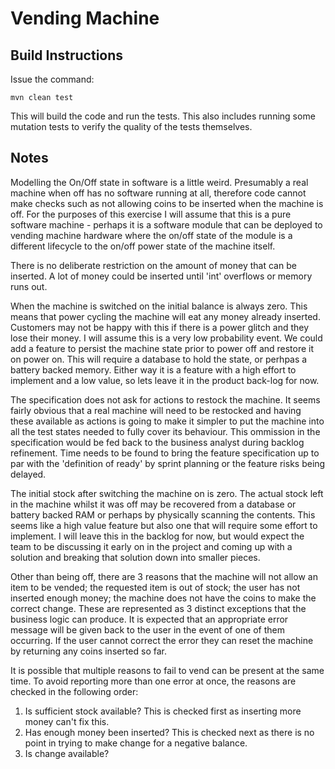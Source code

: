 Vending Machine
===============

Build Instructions
------------------

Issue the command:

    mvn clean test

This will build the code and run the tests. This also includes running some mutation tests to verify the quality of the tests themselves.

Notes
-----

Modelling the On/Off state in software is a little weird. Presumably a real machine when off has no software running at all, therefore code cannot make checks such as not allowing coins to be inserted when the machine is off. For the purposes of this exercise I will assume that this is a pure software machine - perhaps it is a software module that can be deployed to vending machine hardware where the on/off state of the module is a different lifecycle to the on/off power state of the machine itself.

There is no deliberate restriction on the amount of money that can be inserted. A lot of money could be inserted until 'int' overflows or memory runs out.

When the machine is switched on the initial balance is always zero. This means that power cycling the machine will eat any money already inserted. Customers may not be happy with this if there is a power glitch and they lose their money. I will assume this is a very low probability event. We could add a feature to persist the machine state prior to power off and restore it on power on. This will require a database to hold the state, or perhpas a battery backed memory. Either way it is a feature with a high effort to implement and a low value, so lets leave it in the product back-log for now.

The specification does not ask for actions to restock the machine. It seems fairly obvious that a real machine will need to be restocked and having these available as actions is going to make it simpler to put the machine into all the test states needed to fully cover its behaviour. This ommission in the specification would be fed back to the business analyst during backlog refinement. Time needs to be found to bring the feature specification up to par with the 'definition of ready' by sprint planning or the feature risks being delayed.

The initial stock after switching the machine on is zero. The actual stock left in the machine whilst it was off may be recovered from a database or battery backed RAM or perhaps by physically scanning the contents. This seems like a high value feature but also one that will require some effort to implement. I will leave this in the backlog for now, but would expect the team to be discussing it early on in the project and coming up with a solution and breaking that solution down into smaller pieces.

Other than being off, there are 3 reasons that the machine will not allow an item to be vended; the requested item is out of stock; the user has not inserted enough money; the machine does not have the coins to make the correct change. These are represented as 3 distinct exceptions that the business logic can produce. It is expected that an appropriate error message will be given back to the user in the event of one of them occurring. If the user cannot correct the error they can reset the machine by returning any coins inserted so far.

It is possible that multiple reasons to fail to vend can be present at the same time. To avoid reporting more than one error at once, the reasons are checked in the following order:

1. Is sufficient stock available? This is checked first as inserting more money can't fix this.
2. Has enough money been inserted? This is checked next as there is no point in trying to make change for a negative balance.
3. Is change available?

